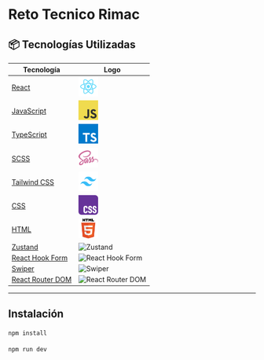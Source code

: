 # Reto Tecnico Rimac

## 📦 Tecnologías Utilizadas

| Tecnología                                                         | Logo                                                                                                                                          |
| ------------------------------------------------------------------ | --------------------------------------------------------------------------------------------------------------------------------------------- |
| [React](https://react.dev/)                                        | <img src="https://raw.githubusercontent.com/github/explore/main/topics/react/react.png" width="40" alt="React" />                             |
| [JavaScript](https://developer.mozilla.org/es/docs/Web/JavaScript) | <img src="https://raw.githubusercontent.com/github/explore/main/topics/javascript/javascript.png" width="40" alt="JavaScript" />              |
| [TypeScript](https://www.typescriptlang.org/)                      | <img src="https://raw.githubusercontent.com/github/explore/main/topics/typescript/typescript.png" width="40" alt="TypeScript" />              |
| [SCSS](https://sass-lang.com/)                                     | <img src="https://raw.githubusercontent.com/github/explore/main/topics/sass/sass.png" width="40" alt="SCSS" />                                |
| [Tailwind CSS](https://tailwindcss.com/)                           | <img src="https://raw.githubusercontent.com/github/explore/main/topics/tailwind/tailwind.png" width="40" alt="Tailwind CSS" />                |
| [CSS](https://developer.mozilla.org/es/docs/Web/CSS)               | <img src="https://raw.githubusercontent.com/github/explore/main/topics/css/css.png" width="40" alt="CSS" />                                   |
| [HTML](https://developer.mozilla.org/es/docs/Web/HTML)             | <img src="https://raw.githubusercontent.com/github/explore/main/topics/html/html.png" width="40" alt="HTML" />                                |
| [Zustand](https://zustand-demo.pmnd.rs/)                           | <img src="https://user-images.githubusercontent.com/958486/218346783-72be5ae3-b953-4dd7-b239-788a882fdad6.svg" width="40" alt="Zustand" />    |
| [React Hook Form](https://react-hook-form.com/)                    | <img src="https://react-hook-form.com/images/logo/react-hook-form-logo-only.png" width="40" alt="React Hook Form" />                          |
| [Swiper](https://swiperjs.com/)                                    | <img src="https://swiperjs.com/images/swiper-logo.svg" width="40" alt="Swiper" />                                                             |
| [React Router DOM](https://reactrouter.com/)                       | <img src="https://reactrouter.com/_brand/React%20Router%20Brand%20Assets/React%20Router%20Logo/Dark.svg" width="40" alt="React Router DOM" /> |

---

## Instalación

```bash
npm install

npm run dev
```
